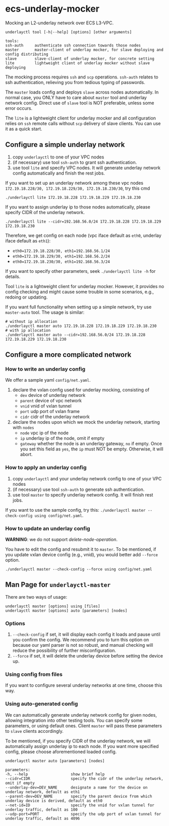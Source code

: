 # ecs-underlay-mocker

Mocking an L2-underlay network over ECS L3-VPC.

```
underlayctl tool [-h|--help] [options] [other arguments]
 
tools:
ssh-auth     authenticate ssh connection towards those nodes
master       master-client of underlay mocker, for slave deploying and config distributing
slave        slave-client of underlay mocker, for concrete setting
lite         lightweight client of underlay mocker without slave deploying
```

The mocking process requires `ssh` and `scp` operations. `ssh-auth` relates to 
ssh authentication, relieving you from tedious typing of passwords.

The `master` loads config and deploys `slave` across nodes automatically. 
In normal case, you ONLY have to care about `master` tool and underlay network config. 
Direct use of `slave` tool is NOT preferable, unless some error occurs.

The `lite` is a lightweight client for underlay mocker and all configuration relies on
`ssh` remote calls without `scp` delivery of slave clients. You can use it as a quick start.

## Configure a simple underlay network

1. copy `underlayctl` to one of your VPC nodes
2. (if necessary) use tool `ssh-auth` to grant ssh authentication.
3. use tool `lite` and specify VPC nodes. It will generate underlay network config 
   automatically and finish the rest jobs.

If you want to set up an underlay network among these vpc nodes
`172.19.18.228/30, 172.19.18.229/30, 172.19.18.230/30`,  try this cmd
```shell
./underlayctl lite 172.19.18.228 172.19.18.229 172.19.18.230
```
If you want to assign underlay ip to those nodes automatically, please specify 
CIDR of the underlay network.
```shell
./underlayctl lite --cidr=192.168.56.0/24 172.19.18.228 172.19.18.229 172.19.18.230
```
Therefore, we get config on each node (vpc iface default as `eth0`, underlay iface default as `eth1`):
- `eth0=172.19.18.228/30, eth1=192.168.56.1/24`
- `eth0=172.19.18.229/30, eth1=192.168.56.2/24`
- `eth0=172.19.18.230/30, eth1=192.168.56.3/24`

If you want to specify other parameters, seek `./underlayctl lite -h` for details.

Tool `lite` is a lightweight client for underlay mocker. However, it provides no config checking 
and might cause some trouble in some scenarios, e.g., redoing or updating.

If you want full functionality when setting up a simple network, try 
use `master-auto` tool. The usage is similar:
```shell
# without ip allocation
./underlayctl master auto 172.19.18.228 172.19.18.229 172.19.18.230
# with ip allocation
./underlayctl master auto --cidr=192.168.56.0/24 172.19.18.228 172.19.18.229 172.19.18.230
```

## Configure a more complicated network

### How to write an underlay config

We offer a sample yaml `config/net.yaml`.
1. declare the vxlan config used for underlay mocking, consisting of
    - `dev` device of underlay network
    - `parent` device of vpc network
    - `vnid` vnid of vxlan tunnel
    - `port` udp port of vxlan frame
    - `cidr` cidr of the underlay network
2. declare the nodes upon which we mock the underlay network, starting with `nodes`
    - `node` vpc ip of the node
    - `ip` underlay ip of the node, omit if empty
    - `gateway` whether the node is an underlay gateway, `no` if empty. 
      Once you set this field as `yes`, the `ip` must NOT be empty. 
      Otherwise, it will abort.

### How to apply an underlay config

1. copy `underlayctl` and your underlay network config to one of your VPC nodes
2. (if necessary) use tool `ssh-auth` to generate ssh authentication.
3. use tool `master` to specify underlay network config. It will finish rest jobs.
   
If you want to use the sample config, try this: `./underlayctl master --check-config using config/net.yaml`.


### How to update an underlay config
**WARNING**: we do not support _delete-node-operation_.

You have to edit the config and resubmit it to `master`. To be mentioned, if you
update vxlan device config (e.g., vnid), you would better add `--force` option.

```shell
./underlayctl master --check-config --force using config/net.yaml
```

## Man Page for `underlayctl-master`

There are two ways of usage:
```
underlayctl master [options] using [files]
underlayctl master [options] auto [parameters] [nodes]
```
### Options
1. `--check-config` if set, it will display each config it loads and pause until
   you confirm the config. We recommend you to turn this option on because our yaml
   parser is not so robust, and manual checking will reduce the possibility of further
   misconfiguration.
2. `--force` if set, it will delete the underlay device before setting the device up.

### Using config from files

If you want to configure several underlay networks at one time, choose this way.

### Using auto-generated config

We can automatically generate underlay network config for given nodes, allowing integration
into other testing tools. You can specify some parameters, or using default ones. Client `master` will pass
these parameters to `slave` clients accordingly.

To be mentioned, if you specify CIDR of the underlay network, we will automatically
assign underlay ip to each node. If you want more specified config, please choose aforementioned loaded config.

```
underlayctl master auto [parameters] [nodes]
 
parameters:
-h, --help                   show brief help
--cidr=CIDR                  specify the cidr of the underlay network, omit if empty
--underlay-dev=DEV_NAME      designate a name for the device on underlay network, default as eth1
--parent-dev=DEV_NAME        specify the parent device from which underlay device is derived, default as eth0
--net-id=ID                  specify the vnid for vxlan tunnel for underlay traffic, default as 100
--udp-port=PORT              specify the udp port of vxlan tunnel for underlay traffic, default as 4096
```